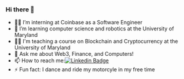 ### Hi there 👋



- :man_technologist: I’m interning at Coinbase as a Software Engineer
- 🌱 I’m learning computer science and robotics at the University of Maryland
- :man_teacher: I'm teaching a course on Blockchain and Cryptocurrency at the University of Maryland
- 💬 Ask me about Web3, Finance, and Computers!
- 📫 How to reach me:[![Linkedin Badge](https://img.shields.io/badge/-blue?style=flat&logo=Linkedin&logoColor=white)](www.linkedin.com/in/omhpathak)
- ⚡ Fun fact: I dance and ride my motorcyle in my free time

